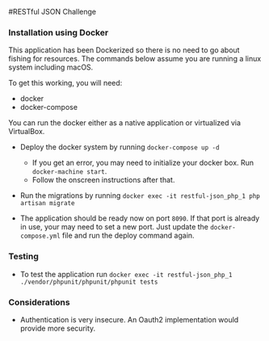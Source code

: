 #RESTful JSON Challenge

### Installation using Docker

This application has been Dockerized so there is no need to go about fishing for resources. The commands below assume 
you are running a linux system including macOS.

To get this working, you will need:

- docker
- docker-compose

You can run the docker either as a native application or virtualized via VirtualBox.

- Deploy the docker system by running `docker-compose up -d`
    - If you get an error, you may need to initialize your docker box. Run 
    `docker-machine start`.
    - Follow the onscreen instructions after that.
    
- Run the migrations by running `docker exec -it restful-json_php_1 php artisan migrate`
- The application should be ready now on port `8090`. 
If that port is already in use, your may need to set a new port. Just update the `docker-compose.yml` file
and run the deploy command again.

### Testing
- To test the application run `docker exec -it restful-json_php_1 ./vendor/phpunit/phpunit/phpunit tests`

### Considerations

- Authentication is very insecure. An Oauth2 implementation would provide more security.